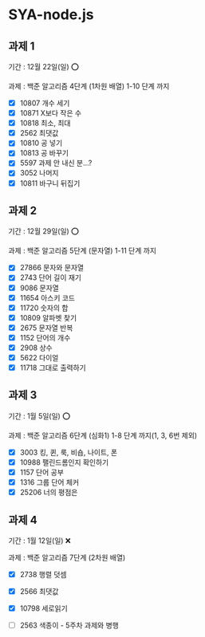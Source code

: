 # SYA-node.js

## 과제 1

기간 : 12월 22일(일) ⭕

과제 : 백준 알고리즘 4단계 (1차원 배열) 1-10 단계 까지

- [x] 10807 개수 세기
- [x] 10871 X보다 작은 수
- [x] 10818 최소, 최대
- [x] 2562 최댓값
- [x] 10810 공 넣기
- [x] 10813 공 바꾸기
- [x] 5597 과제 안 내신 분...?
- [x] 3052 나머지
- [x] 10811 바구니 뒤집기

## 과제 2

기간 : 12월 29일(일) ⭕

과제 : 백준 알고리즘 5단계 (문자열) 1-11 단계 까지

- [x] 27866 문자와 문자열
- [x] 2743 단어 길이 재기
- [x] 9086 문자열
- [x] 11654 아스키 코드
- [x] 11720 숫자의 합
- [x] 10809 알파벳 찾기
- [x] 2675 문자열 반복
- [x] 1152 단어의 개수
- [x] 2908 상수
- [x] 5622 다이얼
- [x] 11718 그대로 출력하기

## 과제 3

기간 : 1월 5일(일) ⭕

과제 : 백준 알고리즘 6단계 (심화1) 1-8 단계 까지(1, 3, 6번 제외)

- [x] 3003 킹, 퀸, 룩, 비숍, 나이트, 폰
- [x] 10988 팰린드롬인지 확인하기
- [x] 1157 단어 공부
- [x] 1316 그룹 단어 체커
- [x] 25206 너의 평점은

## 과제 4

기간 : 1월 12일(일) ❌

과제 : 백준 알고리즘 7단계 (2차원 배열)

- [x] 2738 행렬 덧셈
- [x] 2566 최댓값
- [x] 10798 세로읽기
- [ ] 2563 색종이 - 5주차 과제와 병행

